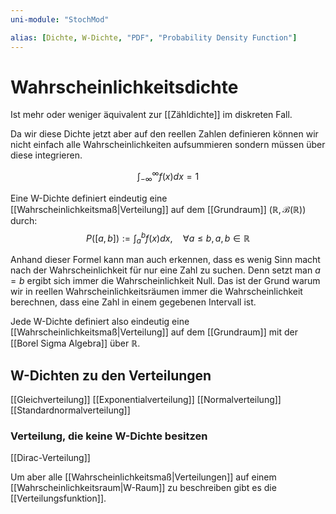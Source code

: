 ```yaml
---
uni-module: "StochMod"

alias: [Dichte, W-Dichte, "PDF", "Probability Density Function"]
---
```


# Wahrscheinlichkeitsdichte

Ist mehr oder weniger äquivalent zur [[Zähldichte]] im diskreten Fall.

Da wir diese Dichte jetzt aber auf den reellen Zahlen definieren können wir nicht einfach alle Wahrscheinlichkeiten aufsummieren sondern müssen über diese integrieren.

$$\int_{-\infty}^{\infty} f(x) d x=1$$

Eine W-Dichte definiert eindeutig eine [[Wahrscheinlichkeitsmaß|Verteilung]] auf dem [[Grundraum]] $(\mathbb{R},\mathcal{B}(\mathbb{R}))$ durch:
$$P([a, b]):=\int_{a}^{b} f(x) d x, \quad \forall a \leq b, a, b \in \mathbb{R}$$

Anhand dieser Formel kann man auch erkennen, dass es wenig Sinn macht nach der Wahrscheinlichkeit für nur eine Zahl zu suchen. Denn setzt man $a=b$ ergibt sich immer die Wahrscheinlichkeit Null.
Das ist der Grund warum wir in reellen Wahrscheinlichkeitsräumen immer die Wahrscheinlichkeit berechnen, dass eine Zahl in einem gegebenen Intervall ist.

Jede W-Dichte definiert also eindeutig eine [[Wahrscheinlichkeitsmaß|Verteilung]] auf dem [[Grundraum]] mit der [[Borel Sigma Algebra]] über $\mathbb{R}$.

## W-Dichten zu den Verteilungen

[[Gleichverteilung]]
[[Exponentialverteilung]]
[[Normalverteilung]]
[[Standardnormalverteilung]]

### Verteilung, die keine W-Dichte besitzen

[[Dirac-Verteilung]]

Um aber alle [[Wahrscheinlichkeitsmaß|Verteilungen]] auf einem [[Wahrscheinlichkeitsraum|W-Raum]] zu beschreiben gibt es die [[Verteilungsfunktion]].
